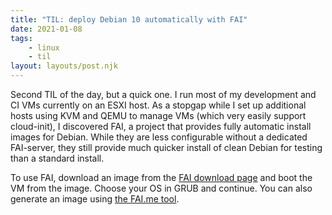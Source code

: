 ```yaml
---
title: "TIL: deploy Debian 10 automatically with FAI"
date: 2021-01-08
tags:
    - linux
    - til
layout: layouts/post.njk
---
```

Second TIL of the day, but a quick one. I run most of my development and CI VMs currently on an ESXI host. As a stopgap while I set up additional hosts using KVM and QEMU to manage VMs (which very easily support cloud-init), I discovered FAI, a project that provides fully automatic install images for Debian. While they are less configurable without a dedicated FAI-server, they still provide much quicker install of clean Debian for testing than a standard install.

To use FAI, download an image from the [FAI download page](https://fai-project.org/fai-cd/) and boot the VM from the image. Choose your OS in GRUB and continue. You can also generate an image using [the FAI.me tool](https://fai-project.org/FAIme/).
